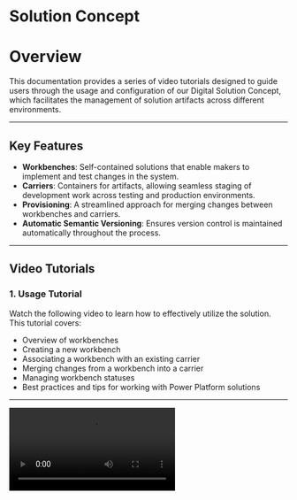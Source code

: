 # Solution Concept

# Overview

This documentation provides a series of video tutorials designed to guide users through the usage and configuration of our Digital Solution Concept, which facilitates the management of solution artifacts across different environments.

---

## Key Features

- **Workbenches**: Self-contained solutions that enable makers to implement and test changes in the system.
- **Carriers**: Containers for artifacts, allowing seamless staging of development work across testing and production environments.
- **Provisioning**: A streamlined approach for merging changes between workbenches and carriers.
- **Automatic Semantic Versioning**: Ensures version control is maintained automatically throughout the process.

---

## Video Tutorials

### 1. Usage Tutorial
Watch the following video to learn how to effectively utilize the solution. This tutorial covers:

- Overview of workbenches
- Creating a new workbench
- Associating a workbench with an existing carrier
- Merging changes from a workbench into a carrier
- Managing workbench statuses
- Best practices and tips for working with Power Platform solutions
---
<video src="https://youtu.be/DLfFqvcOrrs?si=xeUrjaQqoptmUmmJ" title="DIGITALL Solution workbench: Usage tutorial" />


### 2. Configuration Tutorial
Watch the following video to learn how to properly configure the solution. This tutorial covers:

- Solution installation
- Solution configuration
- Create a carrier

<video src="https://youtu.be/FHTKOyrkGoM" title="DIGITALL Solution workbench: Configuration tutorial" />

---

## Additional Resources

If you are looking to download the solution, refer to the following repository [here](https://github.com/DIGITALLNature/DigitallSolutions/releases).

---